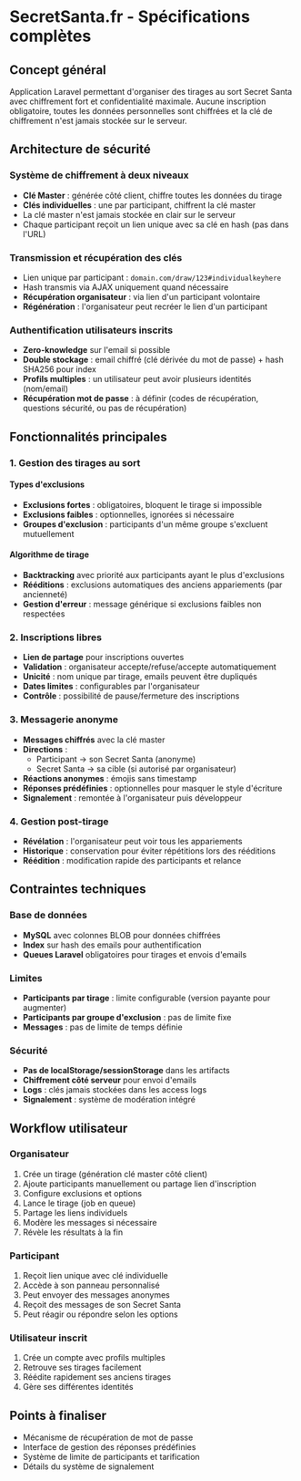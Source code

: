 # SecretSanta.fr - Spécifications complètes

## Concept général

Application Laravel permettant d'organiser des tirages au sort Secret Santa avec chiffrement fort et confidentialité maximale. Aucune inscription obligatoire, toutes les données personnelles sont chiffrées et la clé de chiffrement n'est jamais stockée sur le serveur.

## Architecture de sécurité

### Système de chiffrement à deux niveaux
- **Clé Master** : générée côté client, chiffre toutes les données du tirage
- **Clés individuelles** : une par participant, chiffrent la clé master
- La clé master n'est jamais stockée en clair sur le serveur
- Chaque participant reçoit un lien unique avec sa clé en hash (pas dans l'URL)

### Transmission et récupération des clés
- Lien unique par participant : `domain.com/draw/123#individualkeyhere`
- Hash transmis via AJAX uniquement quand nécessaire
- **Récupération organisateur** : via lien d'un participant volontaire
- **Régénération** : l'organisateur peut recréer le lien d'un participant

### Authentification utilisateurs inscrits
- **Zero-knowledge** sur l'email si possible
- **Double stockage** : email chiffré (clé dérivée du mot de passe) + hash SHA256 pour index
- **Profils multiples** : un utilisateur peut avoir plusieurs identités (nom/email)
- **Récupération mot de passe** : à définir (codes de récupération, questions sécurité, ou pas de récupération)

## Fonctionnalités principales

### 1. Gestion des tirages au sort

#### Types d'exclusions
- **Exclusions fortes** : obligatoires, bloquent le tirage si impossible
- **Exclusions faibles** : optionnelles, ignorées si nécessaire
- **Groupes d'exclusion** : participants d'un même groupe s'excluent mutuellement

#### Algorithme de tirage
- **Backtracking** avec priorité aux participants ayant le plus d'exclusions
- **Rééditions** : exclusions automatiques des anciens appariements (par ancienneté)
- **Gestion d'erreur** : message générique si exclusions faibles non respectées

### 2. Inscriptions libres
- **Lien de partage** pour inscriptions ouvertes
- **Validation** : organisateur accepte/refuse/accepte automatiquement
- **Unicité** : nom unique par tirage, emails peuvent être dupliqués
- **Dates limites** : configurables par l'organisateur
- **Contrôle** : possibilité de pause/fermeture des inscriptions

### 3. Messagerie anonyme
- **Messages chiffrés** avec la clé master
- **Directions** :
  - Participant → son Secret Santa (anonyme)
  - Secret Santa → sa cible (si autorisé par organisateur)
- **Réactions anonymes** : émojis sans timestamp
- **Réponses prédéfinies** : optionnelles pour masquer le style d'écriture
- **Signalement** : remontée à l'organisateur puis développeur

### 4. Gestion post-tirage
- **Révélation** : l'organisateur peut voir tous les appariements
- **Historique** : conservation pour éviter répétitions lors des rééditions
- **Réédition** : modification rapide des participants et relance

## Contraintes techniques

### Base de données
- **MySQL** avec colonnes BLOB pour données chiffrées
- **Index** sur hash des emails pour authentification
- **Queues Laravel** obligatoires pour tirages et envois d'emails

### Limites
- **Participants par tirage** : limite configurable (version payante pour augmenter)
- **Participants par groupe d'exclusion** : pas de limite fixe
- **Messages** : pas de limite de temps définie

### Sécurité
- **Pas de localStorage/sessionStorage** dans les artifacts
- **Chiffrement côté serveur** pour envoi d'emails
- **Logs** : clés jamais stockées dans les access logs
- **Signalement** : système de modération intégré

## Workflow utilisateur

### Organisateur
1. Crée un tirage (génération clé master côté client)
2. Ajoute participants manuellement ou partage lien d'inscription
3. Configure exclusions et options
4. Lance le tirage (job en queue)
5. Partage les liens individuels
6. Modère les messages si nécessaire
7. Révèle les résultats à la fin

### Participant
1. Reçoit lien unique avec clé individuelle
2. Accède à son panneau personnalisé
3. Peut envoyer des messages anonymes
4. Reçoit des messages de son Secret Santa
5. Peut réagir ou répondre selon les options

### Utilisateur inscrit
1. Crée un compte avec profils multiples
2. Retrouve ses tirages facilement
3. Réédite rapidement ses anciens tirages
4. Gère ses différentes identités

## Points à finaliser
- Mécanisme de récupération de mot de passe
- Interface de gestion des réponses prédéfinies
- Système de limite de participants et tarification
- Détails du système de signalement

